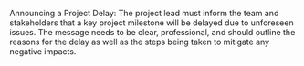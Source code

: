 Announcing a Project Delay: The project lead must inform the team and stakeholders that a key project milestone will be delayed due to unforeseen issues. The message needs to be clear, professional, and should outline the reasons for the delay as well as the steps being taken to mitigate any negative impacts.
